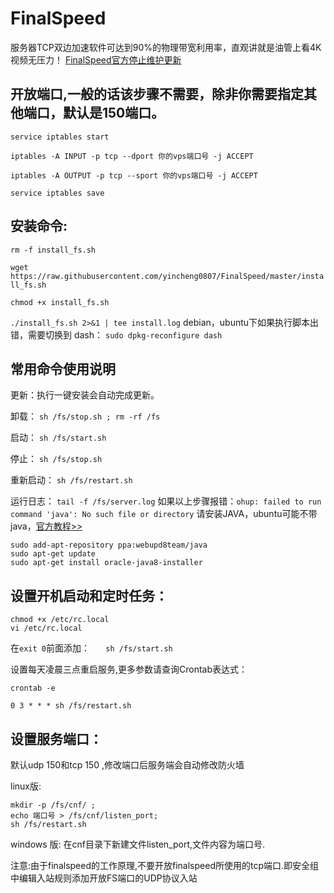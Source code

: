 # FinalSpeed
服务器TCP双边加速软件可达到90%的物理带宽利用率，直观讲就是油管上看4K视频无压力！
[FinalSpeed官方停止维护更新](http://www.ip4a.com/t/944.html)


## 开放端口,一般的话该步骤不需要，除非你需要指定其他端口，默认是150端口。
`service iptables start`

`iptables -A INPUT -p tcp --dport 你的vps端口号 -j ACCEPT`

`iptables -A OUTPUT -p tcp --sport 你的vps端口号 -j ACCEPT`

`service iptables save`

## 安装命令:

`rm -f install_fs.sh`

`wget https://raw.githubusercontent.com/yincheng0807/FinalSpeed/master/install_fs.sh`

`chmod +x install_fs.sh`

`./install_fs.sh 2>&1 | tee install.log`
debian，ubuntu下如果执行脚本出错，需要切换到 dash：
`sudo dpkg-reconfigure dash`

## 常用命令使用说明

更新：执行一键安装会自动完成更新。

卸载： `sh /fs/stop.sh ; rm -rf /fs`

启动： `sh /fs/start.sh`

停止： `sh /fs/stop.sh`

重新启动： `sh /fs/restart.sh`

运行日志： `tail -f /fs/server.log`
如果以上步骤报错：`ohup: failed to run command 'java': No such file or directory`
请安装JAVA，ubuntu可能不带java，[官方教程>>](http://www.webupd8.org/2012/09/install-oracle-java-8-in-ubuntu-via-ppa.html)
```
sudo add-apt-repository ppa:webupd8team/java
sudo apt-get update
sudo apt-get install oracle-java8-installer
```
## 设置开机启动和定时任务：
```
chmod +x /etc/rc.local
vi /etc/rc.local
```
在`exit 0`前面添加：
`	sh /fs/start.sh`  

设置每天凌晨三点重启服务,更多参数请查询Crontab表达式：

`crontab -e`

`0 3 * * * sh /fs/restart.sh`
## 设置服务端口：
默认udp 150和tcp 150 ,修改端口后服务端会自动修改防火墙

linux版: 
```
mkdir -p /fs/cnf/ ;
echo 端口号 > /fs/cnf/listen_port;
sh /fs/restart.sh
```

windows 版: 在cnf目录下新建文件listen_port,文件内容为端口号.

注意:由于finalspeed的工作原理,不要开放finalspeed所使用的tcp端口.即安全组中编辑入站规则添加开放FS端口的UDP协议入站
